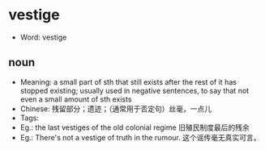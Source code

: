 # vestige

- Word: vestige

## noun

- Meaning: a small part of sth that still exists after the rest of it has stopped existing; usually used in negative sentences, to say that not even a small amount of sth exists
- Chinese: 残留部分；遗迹；（通常用于否定句）丝毫，一点儿
- Tags: 
- Eg.: the last vestiges of the old colonial regime 旧殖民制度最后的残余
- Eg.: There's not a vestige of truth in the rumour. 这个谣传毫无真实可言。

